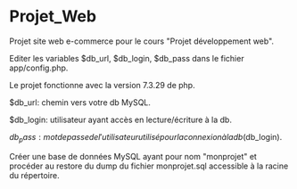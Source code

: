 # Projet_Web
Projet site web e-commerce pour le cours "Projet développement web".

Editer les variables $db_url, $db_login, $db_pass dans le fichier app/config.php.

Le projet fonctionne avec la version 7.3.29 de php.

$db_url: chemin vers votre db MySQL.

$db_login: utilisateur ayant accès en lecture/écriture à la db.

$db_pass: mot de passe de l'utilisateur utilisé pour la connexion à la db
($db_login).

Créer une base de données MySQL ayant pour nom "monprojet" et procéder au
restore du dump du fichier monprojet.sql accessible à la racine du
répertoire.
